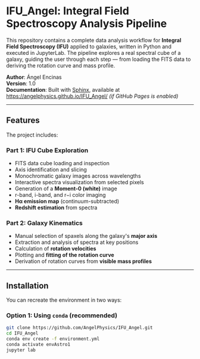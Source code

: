 # IFU_Angel: Integral Field Spectroscopy Analysis Pipeline

This repository contains a complete data analysis workflow for **Integral Field Spectroscopy (IFU)** applied to galaxies, written in Python and executed in JupyterLab. The pipeline explores a real spectral cube of a galaxy, guiding the user through each step — from loading the FITS data to deriving the rotation curve and mass profile.

 **Author**: Ángel Encinas  
 **Version**: 1.0  
 **Documentation**: Built with [Sphinx](https://www.sphinx-doc.org/), available at  
 https://angelphysics.github.io/IFU_Angel/ *(if GitHub Pages is enabled)*

---

##  Features

The project includes:

###  Part 1: IFU Cube Exploration
- FITS data cube loading and inspection
- Axis identification and slicing
- Monochromatic galaxy images across wavelengths
- Interactive spectra visualization from selected pixels
- Generation of a **Moment-0 (white)** image
- r-band, i-band, and r−i color imaging
- **Hα emission map** (continuum-subtracted)
- **Redshift estimation** from spectra

###  Part 2: Galaxy Kinematics
- Manual selection of spaxels along the galaxy's **major axis**
- Extraction and analysis of spectra at key positions
- Calculation of **rotation velocities**
- Plotting and **fitting of the rotation curve**
- Derivation of rotation curves from **visible mass profiles**

---

## Installation

You can recreate the environment in two ways:

### Option 1: Using `conda` (recommended)

```bash
git clone https://github.com/AngelPhysics/IFU_Angel.git
cd IFU_Angel
conda env create -f environment.yml
conda activate envAstro1
jupyter lab

